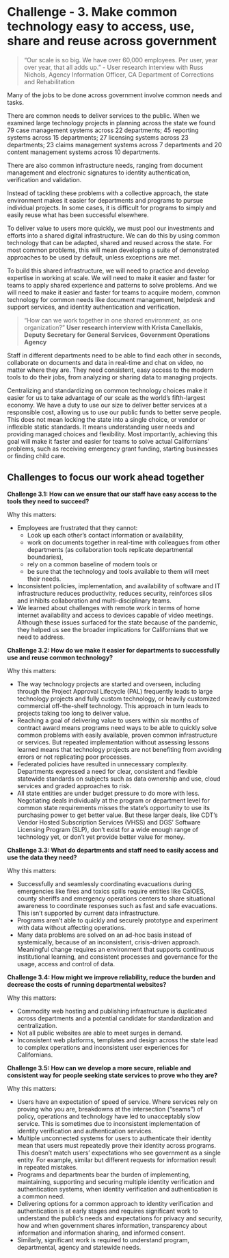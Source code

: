 # Challenge - 3. Make common technology easy to access, use, share and reuse across government

>“Our scale is so big. We have over 60,000 employees. Per user, year over year, that all adds up.” - User research interview with Russ Nichols, Agency Information Officer, CA Department of Corrections and Rehabilitation

Many of the jobs to be done across government involve common needs and tasks. 

There are common needs to deliver services to the public. When we examined large technology projects in planning across the state we found 79 case management systems across 22 departments; 45 reporting systems across 15 departments; 27 licensing systems across 23 departments; 23 claims management systems across 7 departments and 20 content management systems across 10 departments.

There are also common infrastructure needs, ranging from document management and electronic signatures to identity authentication, verification and validation. 

Instead of tackling these problems with a collective approach, the state environment makes it easier for departments and programs to pursue individual projects. In some cases, it is difficult for programs to simply and easily reuse what has been successful elsewhere. 

To deliver value to users more quickly, we must pool our investments and efforts into a shared digital infrastructure. We can do this by using common technology that can be adapted, shared and reused across the state. For most common problems, this will mean developing a suite of demonstrated approaches to be used by default, unless exceptions are met. 

To build this shared infrastructure, we will need to practice and develop expertise in working at scale. We will need to make it easier and faster for teams to apply shared experience and patterns to solve problems. And we will need to make it easier and faster for teams to acquire modern, common technology for common needs like document management, helpdesk and support services, and identity authentication and verification.

>“How can we work together in one shared environment, as one organization?”
**User research interview with Krista Canellakis, Deputy Secretary for General Services, Government Operations Agency**

Staff in different departments need to be able to find each other in seconds, collaborate on documents and data in real-time and chat on video, no matter where they are. They need consistent, easy access to the modern tools to do their jobs, from analyzing or sharing data to managing projects. 

Centralizing and standardizing on common technology choices make it easier for us to take advantage of our scale as the world’s fifth-largest economy. We have a duty to use our size to deliver better services at a responsible cost, allowing us to use our public funds to better serve people. This does not mean locking the state into a single choice, or vendor or inflexible static standards. It means understanding user needs and providing managed choices and flexibility. 
Most importantly, achieving this goal will make it faster and easier for teams to solve actual Californians’ problems, such as receiving emergency grant funding, starting businesses or finding child care. 

## Challenges to focus our work ahead together

**Challenge 3.1: How can we ensure that our staff have easy access to the tools they need to succeed?**

Why this matters: 

 - Employees are frustrated that they cannot:
   - Look up each other’s contact information or availability, 
   - work on documents together in real-time with colleagues from other departments (as collaboration tools replicate departmental boundaries),
   - rely on a common baseline of modern tools or 
   - be sure that the technology and tools available to them will meet their needs.
 - Inconsistent policies, implementation, and availability of software and IT infrastructure reduces productivity, reduces security, reinforces silos and inhibits collaboration and multi-disciplinary teams. 
 - We learned about challenges with remote work in terms of home internet availability and access to devices capable of video meetings. Although these issues surfaced for the state because of the pandemic, they helped us see the broader implications for Californians that we need to address.

**Challenge 3.2: How do we make it easier for departments to successfully use and reuse common technology?** 

Why this matters: 

 - The way technology projects are started and overseen, including through the Project Approval Lifecycle (PAL) frequently leads to large technology projects and fully custom technology, or heavily customized commercial off-the-shelf technology. This approach in turn leads to projects taking too long to deliver value.
 - Reaching a goal of delivering value to users within six months of contract award means programs need ways to be able to quickly solve common problems with easily available, proven common infrastructure or services. But repeated implementation without assessing lessons learned means that technology projects are not benefiting from avoiding errors or not replicating poor processes. 
 - Federated policies have resulted in unnecessary complexity. Departments expressed a need for clear, consistent and flexible statewide standards on subjects such as data ownership and use, cloud services and graded approaches to risk.
 - All state entities are under budget pressure to do more with less. Negotiating deals individually at the program or department level for common state requirements misses the state’s opportunity to use its purchasing power to get better value. But these larger deals, like CDT’s Vendor Hosted Subscription Services (VHSS) and DGS’ Software Licensing Program (SLP), don’t exist for a wide enough range of technology yet, or don’t yet provide better value for money. 

**Challenge 3.3: What do departments and staff need to easily access and use the data they need?** 

Why this matters: 

 - Successfully and seamlessly coordinating evacuations during emergencies like fires and toxics spills require entities like CalOES, county sheriffs and emergency operations centers to share situational awareness to coordinate responses such as fast and safe evacuations. This isn’t supported by current data infrastructure.  
 - Programs aren’t able to quickly and securely prototype and experiment with data without affecting operations.
 - Many data problems are solved on an ad-hoc basis instead of systemically, because of an inconsistent, crisis-driven approach. Meaningful change requires an environment that supports continuous institutional learning, and consistent processes and governance for the usage, access and control of data.

**Challenge 3.4: How might we improve reliability, reduce the burden and decrease the costs of running departmental websites?** 

Why this matters: 

 - Commodity web hosting and publishing infrastructure is duplicated across departments and a potential candidate for standardization and centralization.
 - Not all public websites are able to meet surges in demand.
 - Inconsistent web platforms, templates and design across the state lead to complex operations and inconsistent user experiences for Californians. 

**Challenge 3.5: How can we develop a more secure, reliable and consistent way for people seeking state services to prove who they are?** 

Why this matters: 

 - Users have an expectation of speed of service. Where services rely on proving who you are, breakdowns at the intersection (“seams”) of policy, operations and technology have led to unacceptably slow service. This is sometimes due to inconsistent implementation of identity verification and authentication services. 
 - Multiple unconnected systems for users to authenticate their identity mean that users must repeatedly prove their identity across programs. This doesn’t match users’ expectations who see government as a single entity. For example, similar but different requests for information result in repeated mistakes. 
 - Programs and departments bear the burden of implementing, maintaining, supporting and securing multiple identity verification and authentication systems, when identity verification and authentication is a common need. 
 - Delivering options for a common approach to identity verification and authentication is at early stages and requires significant work to understand the public’s needs and expectations for privacy and security, how and when government shares information, transparency about information and information sharing, and informed consent.
 - Similarly, significant work is required to understand program, departmental, agency and statewide needs.
